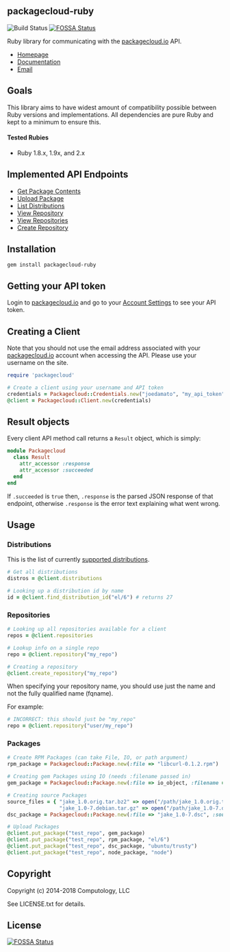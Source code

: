 ## packagecloud-ruby

![Build Status](https://travis-ci.org/computology/packagecloud-ruby.svg?branch=master "Build Status")
[![FOSSA Status](https://app.fossa.com/api/projects/git%2Bgithub.com%2Fcomputology%2Fpackagecloud-ruby.svg?type=shield)](https://app.fossa.com/projects/git%2Bgithub.com%2Fcomputology%2Fpackagecloud-ruby?ref=badge_shield)


Ruby library for communicating with the [packagecloud.io](https://packagecloud.io) API.

* [Homepage](https://rubygems.org/gems/packagecloud-ruby)
* [Documentation](http://rubydoc.info/gems/packagecloud-ruby/frames)
* [Email](mailto:support@packagecloud.io)

## Goals

This library aims to have widest amount of compatibility possible between Ruby versions and implementations. All dependencies are pure Ruby and kept to a minimum to ensure this.

#### Tested Rubies
  
  * Ruby 1.8.x, 1.9x, and 2.x

## Implemented API Endpoints

  * [Get Package Contents](https://packagecloud.io/docs/api#resource_packages_method_contents)
  * [Upload Package](https://packagecloud.io/docs/api#resource_packages_method_create)
  * [List Distributions](https://packagecloud.io/docs/api#resource_distributions_method_index)
  * [View Repository](https://packagecloud.io/docs/api#resource_repositories_method_show)
  * [View Repositories](https://packagecloud.io/docs/api#resource_repositories_method_index)
  * [Create Repository](https://packagecloud.io/docs/api#resource_repositories_method_create)

## Installation

  ```
  gem install packagecloud-ruby
  ```

## Getting your API token

Login to [packagecloud.io](https://packagecloud.io) and
go to your [Account Settings](https://packagecloud.io/api_token) to see your API token.

## Creating a Client

  Note that you should not use the email address associated with your
  [packagecloud.io](https://packagecloud.io) account when accessing the API.
  Please use your username on the site.

  ```ruby
  require 'packagecloud'

  # Create a client using your username and API token
  credentials = Packagecloud::Credentials.new("joedamato", "my_api_token")
  @client = Packagecloud::Client.new(credentials)

  ```

## Result objects

  Every client API method call returns a ```Result``` object, which is simply:

  ```ruby
  module Packagecloud
    class Result
      attr_accessor :response
      attr_accessor :succeeded
    end
  end
  ```

  If ```.succeeded``` is ```true``` then, ```.response``` is the parsed JSON response
  of that endpoint, otherwise ```.response``` is the error text explaining what went wrong.


## Usage

### Distributions

  This is the list of currently [supported distributions](https://packagecloud.io/docs#os_distro_version).

  ```ruby
  # Get all distributions
  distros = @client.distributions

  # Looking up a distribution id by name
  id = @client.find_distribution_id("el/6") # returns 27
  ```

### Repositories

  ```ruby
  # Looking up all repositories available for a client
  repos = @client.repositories

  # Lookup info on a single repo
  repo = @client.repository("my_repo")

  # Creating a repository
  @client.create_repository("my_repo")

  ```

  When specifying your repository name, you should use just the name and not
  the fully qualified name (fqname).

  For example:

  ```ruby
  # INCORRECT: this should just be "my_repo"
  repo = @client.repository("user/my_repo")
  ```

### Packages

  ```ruby
  # Create RPM Packages (can take File, IO, or path argument)
  rpm_package = Packagecloud::Package.new(:file => "libcurl-0.1.2.rpm")

  # Creating gem Packages using IO (needs :filename passed in)
  gem_package = Packagecloud::Package.new(:file => io_object, :filename => "rails-4.0.0.gem")

  # Creating source Packages
  source_files = { "jake_1.0.orig.tar.bz2" => open("/path/jake_1.0.orig.tar.bz2"),
                   "jake_1.0-7.debian.tar.gz" => open("/path/jake_1.0-7.debian.tar.gz") }
  dsc_package = Packagecloud::Package.new(:file => "jake_1.0-7.dsc", :source_files => source_files)

  # Upload Packages
  @client.put_package("test_repo", gem_package)
  @client.put_package("test_repo", rpm_package, "el/6")
  @client.put_package("test_repo", dsc_package, "ubuntu/trusty")
  @client.put_package("test_repo", node_package, "node")
  ```

## Copyright

Copyright (c) 2014-2018 Computology, LLC

See LICENSE.txt for details.


## License
[![FOSSA Status](https://app.fossa.com/api/projects/git%2Bgithub.com%2Fcomputology%2Fpackagecloud-ruby.svg?type=large)](https://app.fossa.com/projects/git%2Bgithub.com%2Fcomputology%2Fpackagecloud-ruby?ref=badge_large)
